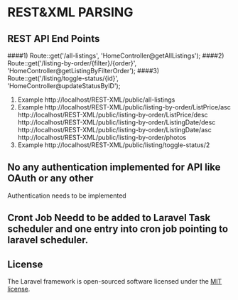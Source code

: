 # REST&XML PARSING

## REST API End Points
####1) Route::get('/all-listings', 'HomeController@getAllListings');
####2) Route::get('/listing-by-order/{filter}/{order}', 'HomeController@getListingByFilterOrder');
####3) Route::get('/listing/toggle-status/{id}', 'HomeController@updateStatusByID');
1) Example
http://localhost/REST-XML/public/all-listings
2) Example
http://localhost/REST-XML/public/listing-by-order/ListPrice/asc
http://localhost/REST-XML/public/listing-by-order/ListPrice/desc
http://localhost/REST-XML/public/listing-by-order/ListingDate/desc
http://localhost/REST-XML/public/listing-by-order/ListingDate/asc
http://localhost/REST-XML/public/listing-by-order/photos
3) Example
http://localhost/REST-XML/public/listing/toggle-status/2


## No any authentication implemented for API like OAuth or any other

Authentication needs to be implemented

## Cront Job Needd to be added to Laravel Task scheduler and one entry into cron job pointing to laravel scheduler.

## License

The Laravel framework is open-sourced software licensed under the [MIT license](http://opensource.org/licenses/MIT).

